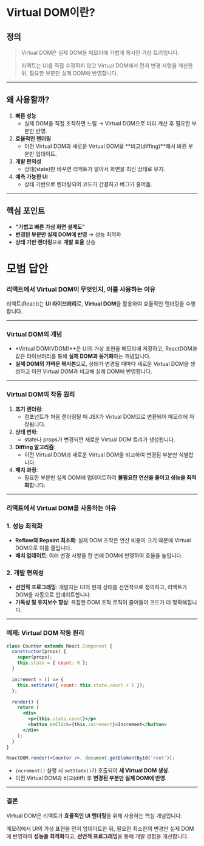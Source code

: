 # Virtual DOM이란?

## **정의**

> Virtual DOM은 실제 DOM을 메모리에 가볍게 복사한 가상 트리입니다.
> 
> 
> 리액트는 UI를 직접 수정하지 않고 Virtual DOM에서 먼저 변경 사항을 계산한 뒤, 필요한 부분만 실제 DOM에 반영합니다.
> 

---

## **왜 사용할까?**

1. **빠른 성능**
    - 실제 DOM을 직접 조작하면 느림 → Virtual DOM으로 미리 계산 후 필요한 부분만 반영.
2. **효율적인 렌더링**
    - 이전 Virtual DOM과 새로운 Virtual DOM을 **비교(diffing)**해서 바뀐 부분만 업데이트.
3. **개발 편의성**
    - 상태(state)만 바꾸면 리액트가 알아서 화면을 최신 상태로 유지.
4. **예측 가능한 UI**
    - 상태 기반으로 렌더링되어 코드가 간결하고 버그가 줄어듦.

---

## **핵심 포인트**

- **"가볍고 빠른 가상 화면 설계도"**
- **변경된 부분만 실제 DOM에 반영** → 성능 최적화
- **상태 기반 렌더링**으로 **개발 효율** 상승

# **모범 답안**

### **리액트에서 Virtual DOM이 무엇인지, 이를 사용하는 이유**

리액트(React)는 **UI 라이브러리**로, **Virtual DOM**을 활용하여 효율적인 렌더링을 수행합니다.

---

### **Virtual DOM의 개념**

- *Virtual DOM(VDOM)**은 UI의 가상 표현을 메모리에 저장하고, ReactDOM과 같은 라이브러리를 통해 **실제 DOM과 동기화**하는 개념입니다.
- **실제 DOM의 가벼운 복사본**으로, 상태가 변경될 때마다 새로운 Virtual DOM을 생성하고 이전 Virtual DOM과 비교해 실제 DOM에 반영합니다.

---

### **Virtual DOM의 작동 원리**

1. **초기 렌더링**:
    - 컴포넌트가 처음 렌더링될 때 JSX가 Virtual DOM으로 변환되어 메모리에 저장됩니다.
2. **상태 변화**:
    - state나 props가 변경되면 새로운 Virtual DOM 트리가 생성됩니다.
3. **Diffing 알고리즘**:
    - 이전 Virtual DOM과 새로운 Virtual DOM을 비교하여 변경된 부분만 식별합니다.
4. **패치 과정**:
    - 필요한 부분만 실제 DOM에 업데이트하여 **불필요한 연산을 줄이고 성능을 최적화**합니다.

---

### **리액트에서 Virtual DOM을 사용하는 이유**

### **1. 성능 최적화**

- **Reflow와 Repaint 최소화**: 실제 DOM 조작은 연산 비용이 크기 때문에 Virtual DOM으로 이를 줄입니다.
- **배치 업데이트**: 여러 변경 사항을 한 번에 DOM에 반영하여 효율을 높입니다.

### **2. 개발 편의성**

- **선언적 프로그래밍**: 개발자는 UI의 현재 상태를 선언적으로 정의하고, 리액트가 DOM을 자동으로 업데이트합니다.
- **가독성 및 유지보수 향상**: 복잡한 DOM 조작 로직이 줄어들어 코드가 더 명확해집니다.

---

### **예제: Virtual DOM 작동 원리**

```jsx
class Counter extends React.Component {
  constructor(props) {
    super(props);
    this.state = { count: 0 };
  }

  increment = () => {
    this.setState({ count: this.state.count + 1 });
  };

  render() {
    return (
      <div>
        <p>{this.state.count}</p>
        <button onClick={this.increment}>Increment</button>
      </div>
    );
  }
}

ReactDOM.render(<Counter />, document.getElementById('root'));

```

- `increment()` 실행 시 `setState()`가 호출되어 **새 Virtual DOM 생성**.
- 이전 Virtual DOM과 비교(diff) 후 **변경된 부분만 실제 DOM에 반영**.

---

### **결론**

Virtual DOM은 리액트가 **효율적인 UI 렌더링**을 위해 사용하는 핵심 개념입니다.

메모리에서 UI의 가상 표현을 먼저 업데이트한 뒤, 필요한 최소한의 변경만 실제 DOM에 반영하여 **성능을 최적화**하고, **선언적 프로그래밍**을 통해 개발 경험을 개선합니다.

